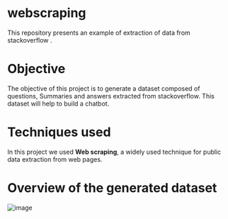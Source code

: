 # webscraping

This repository presents an example of extraction of data from stackoverflow . 

# Objective

The objective of this project is to generate a dataset composed of questions, Summaries and answers extracted from stackoverflow. This dataset will help to build a chatbot.

# Techniques used
In this project we used **Web scraping**, a  widely used technique for public data extraction from web pages.

# Overview of the generated dataset

![image](https://github.com/abakamousa/webscraping/assets/18530355/62b72edc-9c7e-4880-84ab-4d5aa19dd96c)
